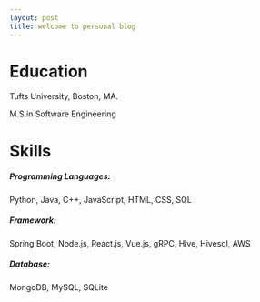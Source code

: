 ```yaml
---
layout: post
title: welcome to personal blog
---
```


<h1>Education</h1>


Tufts University, Boston, MA.

M.S.in Software Engineering

<h1>Skills</h1>
<h5>Programming Languages:</h5>
Python, Java, C++, JavaScript, HTML, CSS, SQL
<h5>Framework:</h5>
Spring Boot, Node.js, React.js, Vue.js, gRPC, Hive, Hivesql, AWS
<h5>Database:</h5>
MongoDB, MySQL, SQLite



